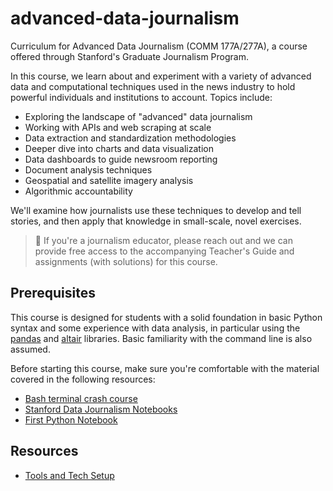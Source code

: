 # advanced-data-journalism

Curriculum for Advanced Data Journalism (COMM 177A/277A), a course offered through Stanford's Graduate Journalism Program.

In this course, we learn about and experiment with a variety of advanced data and computational techniques used in the news industry to hold powerful individuals and institutions to account. Topics include:

- Exploring the landscape of "advanced" data journalism
- Working with APIs and web scraping at scale
- Data extraction and standardization methodologies
- Deeper dive into charts and data visualization
- Data dashboards to guide newsroom reporting
- Document analysis techniques
- Geospatial and satellite imagery analysis
- Algorithmic accountability

We'll examine how journalists use these techniques to develop and tell stories, and then apply that knowledge in small-scale, novel exercises.

> :book: If you're a journalism educator, please reach out and we can provide free access to the accompanying Teacher's Guide and assignments (with solutions) for this course.

## Prerequisites

This course is designed for students with a solid foundation in basic Python syntax and some experience with data analysis, in particular using the [pandas](https://pandas.pydata.org/) and [altair](https://altair-viz.github.io/) libraries. Basic familiarity with the command line is also assumed.

Before starting this course, make sure you're comfortable with the material covered in the following resources:

- [Bash terminal crash course](https://github.com/stanfordjournalism/padj-code/blob/main/exercises/bash_drill.md)
- [Stanford Data Journalism Notebooks](https://stanfordjournalism.github.io/data-journalism-notebooks/lab?path=README.ipynb)
- [First Python Notebook](https://palewi.re/docs/first-python-notebook/index.html)

## Resources

- [Tools and Tech Setup](docs/tools_and_tech.md)

